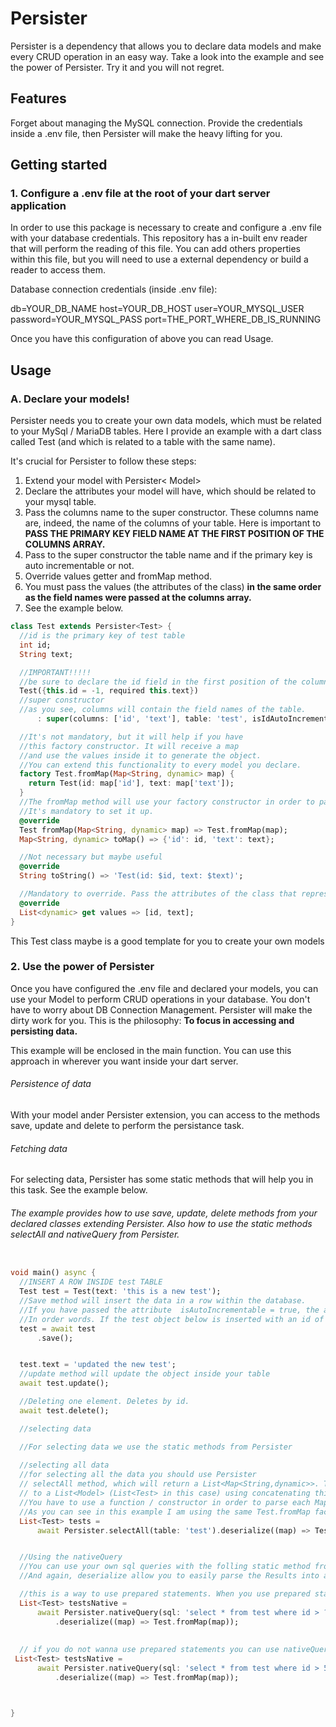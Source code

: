 # Persister
Persister is a dependency that allows you to declare data models and make every CRUD operation in an easy way. Take a look into the example and see the power of Persister. Try it and you will not regret.

## Features

Forget about managing the MySQL connection. Provide the credentials inside a .env file, then Persister will make the
heavy lifting for you.

## Getting started

### 1. Configure a .env file at the root of your dart server application

In order to use this package is necessary to create and configure a .env file with your database credentials.
This repository has a in-built env reader that will perform the reading of this file. You can add others properties within
this file, but you will need to use a external dependency or build a reader to access them.

Database connection credentials (inside .env file):

db=YOUR_DB_NAME
host=YOUR_DB_HOST
user=YOUR_MYSQL_USER
password=YOUR_MYSQL_PASS
port=THE_PORT_WHERE_DB_IS_RUNNING

Once you have this configuration of above you can read Usage.

## Usage 
### A. Declare your models!

Persister needs you to create your own data models, which must be related to your MySql / MariaDB tables.
Here I provide an example with a dart class called Test (and which is related to a table with the same name).

It's crucial for Persister to follow these steps:
1. Extend your model with Persister< Model>
2. Declare the attributes your model will have, which should be related to your mysql table.
3. Pass the columns name to the super constructor. These columns name are, indeed, the name of the columns of your table. Here is important to <b>PASS THE PRIMARY KEY FIELD NAME AT THE FIRST POSITION OF THE COLUMNS ARRAY.</b> 
4. Pass to the super constructor the table name and if the primary key is auto incrementable or not.
5. Override values getter and fromMap method.
6. You must pass the values (the attributes of the class) <b>in the same order as the field names were passed at the columns array.</b>
7. See the example below.

```dart
class Test extends Persister<Test> {
  //id is the primary key of test table
  int id;
  String text;

  //IMPORTANT!!!!!
  //be sure to declare the id field in the first position of the columns array (inside super constructor)
  Test({this.id = -1, required this.text})
  //super constructor
  //as you see, columns will contain the field names of the table.
      : super(columns: ['id', 'text'], table: 'test', isIdAutoIncrementable: true);

  //It's not mandatory, but it will help if you have
  //this factory constructor. It will receive a map
  //and use the values inside it to generate the object.
  //You can extend this functionality to every model you declare.
  factory Test.fromMap(Map<String, dynamic> map) {
    return Test(id: map['id'], text: map['text']);
  }
  //The fromMap method will use your factory constructor in order to parse a Map to an object, Test in this case. You can use your custom fromMap function with no problem. 
  //It's mandatory to set it up. 
  @override
  Test fromMap(Map<String, dynamic> map) => Test.fromMap(map);
  Map<String, dynamic> toMap() => {'id': id, 'text': text};

  //Not necessary but maybe useful
  @override
  String toString() => 'Test(id: $id, text: $text)';

  //Mandatory to override. Pass the attributes of the class that represent the table in the exactly same order as you did
  @override
  List<dynamic> get values => [id, text];
}

```
This Test class maybe is a good template for you to create your own models

### 2. Use the power of Persister
Once you have configured the .env file and declared your models, you can use your Model to perform CRUD operations in your database. You don't have to worry about DB Connection Management. Persister will make the dirty work for you. This is the philosophy: <b>To focus in accessing and persisting data.</b>

This example will be enclosed in the main function. You can use this approach in wherever you want inside your dart server.

###### Persistence of data
With your model ander Persister extension, you can access to the methods save, update and delete to perform the persistance task. 

###### Fetching data
For selecting data, Persister has some static methods that will help you in this task. See the example below.

###### The example provides how to use save, update, delete methods from your declared classes extending Persister. Also how to use the static methods selectAll and nativeQuery from Persister.
```dart

void main() async {
  //INSERT A ROW INSIDE test TABLE
  Test test = Test(text: 'this is a new test');
  //Save method will insert the data in a row within the database. 
  //If you have passed the attribute  isAutoIncrementable = true, the autogenerated id will be returned, so the object will have this id. 
  //In order words. If the test object below is inserted with an id of 1000, it will be returned and set into this same object. You don't have to worry about this auto incrementable ids.
  test = await test
      .save();


  test.text = 'updated the new test';
  //update method will update the object inside your table
  await test.update();

  //Deleting one element. Deletes by id.
  await test.delete();

  //selecting data

  //For selecting data we use the static methods from Persister
  
  //selecting all data
  //for selecting all the data you should use Persister
  // selectAll method, which will return a List<Map<String,dynamic>>. This raw data can be parsed
  // to a List<Model> (List<Test> in this case) using concatenating this selectAll with deserialize method.
  //You have to use a function / constructor in order to parse each Map of the list into a Object.
  //As you can see in this example I am using the same Test.fromMap factory constructor I've declared in the class construction.
  List<Test> tests =
      await Persister.selectAll(table: 'test').deserialize((map) => Test.fromMap(map));


  //Using the nativeQuery
  //You can use your own sql queries with the folling static method from Persister
  //And again, deserialize allow you to easily parse the Results into a model you have defined.

  //this is a way to use prepared statements. When you use prepared statements you HAVE to pass the values array in the same order of ? aparition.
  List<Test> testsNative =
      await Persister.nativeQuery(sql: 'select * from test where id > ?', [5])
          .deserialize((map) => Test.fromMap(map));
 
  
  // if you do not wanna use prepared statements you can use nativeQuery in this way (same as former example)
 List<Test> testsNative =
      await Persister.nativeQuery(sql: 'select * from test where id > 5')
          .deserialize((map) => Test.fromMap(map));



}

```
